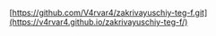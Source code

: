 [https://github.com/V4rvar4/zakrivayuschiy-teg-f.git](https://v4rvar4.github.io/zakrivayuschiy-teg-f/)
